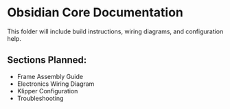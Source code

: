 # Obsidian Core Documentation

This folder will include build instructions, wiring diagrams, and configuration help.

## Sections Planned:
- Frame Assembly Guide
- Electronics Wiring Diagram
- Klipper Configuration
- Troubleshooting

